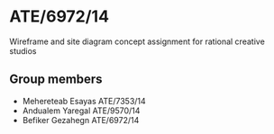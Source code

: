 # ATE/6972/14
Wireframe and site diagram concept assignment for rational creative studios

## Group members
* Mehereteab Esayas   ATE/7353/14
* Andualem Yaregal    ATE/9570/14
* Befiker Gezahegn    ATE/6972/14
